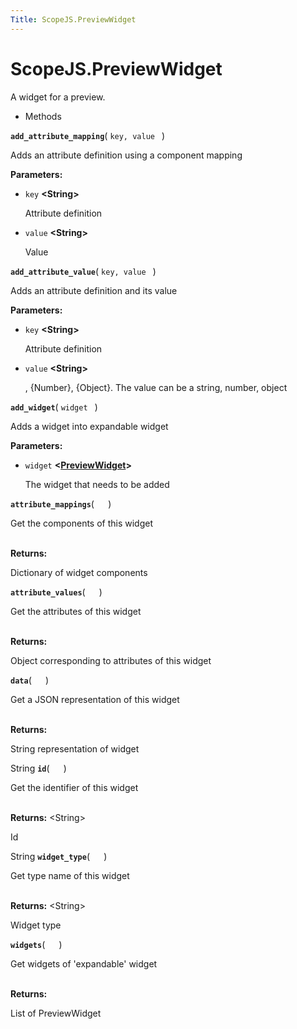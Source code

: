 ```yaml
---
Title: ScopeJS.PreviewWidget
---
```


# ScopeJS.PreviewWidget

<p>A widget for a preview.</p>
<ul>
<li>Methods</li>
</ul>
<strong class="name"><code>add_attribute_mapping</code></strong>( <code>key, value </code> ) 
<br>
<p>Adds an attribute definition using a component mapping</p>
<strong>Parameters:</strong>
<ul class="params">
<li>
<code>key</code> <strong>&lt;String&gt;</strong>
<p>Attribute definition</p>
</li>
<li>
<code>value</code> <strong>&lt;String&gt;</strong>
<p>Value</p>
</li>
</ul>
<strong class="name"><code>add_attribute_value</code></strong>( <code>key, value </code> ) 
<br>
<p>Adds an attribute definition and its value</p>
<strong>Parameters:</strong>
<ul class="params">
<li>
<code>key</code> <strong>&lt;String&gt;</strong>
<p>Attribute definition</p>
</li>
<li>
<code>value</code> <strong>&lt;String&gt;</strong>
<p>, {Number}, {Object}. The value can be a string, number, object</p>
</li>
</ul>
<strong class="name"><code>add_widget</code></strong>( <code>widget </code> ) 
<br>
<p>Adds a widget into expandable widget</p>
<strong>Parameters:</strong>
<ul class="params">
<li>
<code>widget</code> <strong>&lt;<a href="index.html">PreviewWidget</a>&gt;</strong>
<p>The widget that needs to be added</p>
</li>
</ul>
<strong class="name"><code>attribute_mappings</code></strong>( <code>  </code> ) 
<br>
<p>Get the components of this widget</p>
<br><strong>Returns:</strong> <p>Dictionary of widget components</p>
<strong class="name"><code>attribute_values</code></strong>( <code>  </code> ) 
<br>
<p>Get the attributes of this widget</p>
<br><strong>Returns:</strong> <p>Object corresponding to attributes of this widget</p>
<strong class="name"><code>data</code></strong>( <code>  </code> ) 
<br>
<p>Get a JSON representation of this widget</p>
<br><strong>Returns:</strong> <p>String representation of widget</p>
String <strong class="name"><code>id</code></strong>( <code>  </code> ) 
<br>
<p>Get the identifier of this widget</p>
<br><strong>Returns:</strong> &lt;String&gt; <p>Id</p>
String <strong class="name"><code>widget_type</code></strong>( <code>  </code> ) 
<br>
<p>Get type name of this widget</p>
<br><strong>Returns:</strong> &lt;String&gt; <p>Widget type</p>
<strong class="name"><code>widgets</code></strong>( <code>  </code> ) 
<br>
<p>Get widgets of 'expandable' widget</p>
<br><strong>Returns:</strong> <p>List of PreviewWidget</p>
